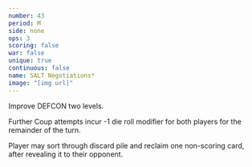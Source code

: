 ```yaml
---
number: 43
period: M
side: none
ops: 3
scoring: false
war: false
unique: true
continuous: false
name: SALT Negotiations*
image: "[img url]"
---
```

Improve DEFCON two levels.

Further Coup attempts incur -1 die roll modifier for both players for the remainder of the turn.

Player may sort through discard pile and reclaim one non-scoring card, after revealing it to their opponent.
